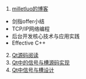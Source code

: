 1. [milletluo的博客](https://blog.csdn.net/lm409/article/category/6831040)
  - 剑指offer小结
  - TCP/IP网络编程
  - 后台开发核心技术与应用实践
  - Effective C++
2. [Qt源码阅读](https://blog.csdn.net/dpsying/article/details/79253390) 
3. [Qt中的信号与槽源码实现](https://blog.csdn.net/fanyun_01/article/details/78387091) 
4. [Qt中信号与槽设计](https://blog.csdn.net/dpsying/article/details/78047305) 
